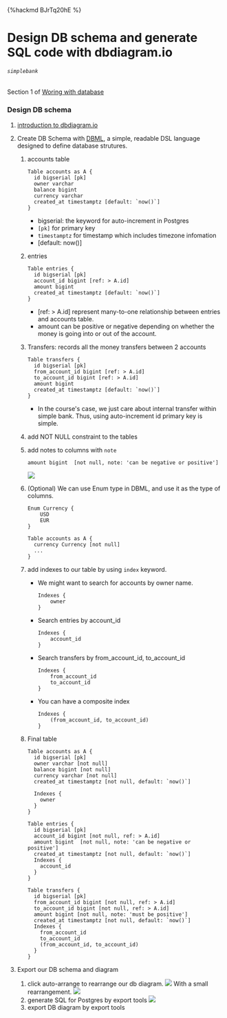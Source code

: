 {%hackmd BJrTq20hE %}
# Design DB schema and generate SQL code with dbdiagram.io
###### `simplebank`
Section 1 of [Woring with database](/M50RMDDUS7WN3uDwrZ45lg)

### Design DB schema
1. [introduction to dbdiagram.io](/gWhQXaTjTHCBkgFlF2hMbg)
2. Create DB Schema with [DBML](https://www.dbml.org/docs/#project-definition), a simple, readable DSL language designed to define database strutures.
    1. accounts table
        ```DBML
        Table accounts as A {
          id bigserial [pk]
          owner varchar
          balance bigint
          currency varchar
          created_at timestamptz [default: `now()`]
        }
        ```
        - bigserial: the keyword for auto-increment in Postgres
        - `[pk]` for primary key
        - `timestamptz` for timestamp which includes timezone infomation
        - [default: now()]
    2. entries
        ```DBML
        Table entries {
          id bigserial [pk]
          account_id bigint [ref: > A.id]
          amount bigint
          created_at timestamptz [default: `now()`]
        }
        ```
        - [ref: > A.id] represent many-to-one relationship between entries and accounts table.
        - amount can be positive or negative depending on whether the money is going into or out of the account.
    3. Transfers: records all the money transfers between 2 accounts
        ```DBML
        Table transfers {
          id bigserial [pk]
          from_account_id bigint [ref: > A.id]
          to_account_id bigint [ref: > A.id]
          amount bigint
          created_at timestamptz [default: `now()`]
        }
        ```
        - In the course's case, we just care about internal transfer within simple bank. Thus, using auto-increment id primary key is simple.


    4. add NOT NULL constraint to the tables
    5. add notes to columns with `note`
        ```
        amount bigint  [not null, note: 'can be negative or positive']
        ```
        ![](https://i.imgur.com/mXHuQd6.png)

    6. (Optional) We can use Enum type in DBML, and use it as the type of columns.
        ```
        Enum Currency {
            USD
            EUR
        }
        
        Table accounts as A {
          currency Currency [not null]
          ...
        }
        ```
    7. add indexes to our table by using `index` keyword.
        - We might want to search for accounts by owner name.
            ```
            Indexes {
                owner
            }
            ```
        - Search entries by account_id
            ```
            Indexes {
                account_id
            }
            ```
        - Search transfers by from_account_id, to_account_id
            ```
            Indexes {
                from_account_id
                to_account_id
            }
            ```
        - You can have a composite index
            ```
            Indexes {
                (from_account_id, to_account_id)
            }
            ```
    8. Final table
        ```dbml
        Table accounts as A {
          id bigserial [pk]
          owner varchar [not null]
          balance bigint [not null]
          currency varchar [not null]
          created_at timestamptz [not null, default: `now()`]

          Indexes {
            owner
          }
        }

        Table entries {
          id bigserial [pk]
          account_id bigint [not null, ref: > A.id]
          amount bigint  [not null, note: 'can be negative or positive']
          created_at timestamptz [not null, default: `now()`]
          Indexes {
            account_id
          }
        }

        Table transfers {
          id bigserial [pk]
          from_account_id bigint [not null, ref: > A.id]
          to_account_id bigint [not null, ref: > A.id]
          amount bigint [not null, note: 'must be positive']
          created_at timestamptz [not null, default: `now()`]
          Indexes {
            from_account_id
            to_account_id
            (from_account_id, to_account_id)
          }
        }
        ```


3. Export our DB schema and diagram
    1. click auto-arrange to rearrange our db diagram.
        ![](https://i.imgur.com/41PCboA.png)
        With a small rearrangement.
        ![](https://i.imgur.com/4uVxuat.png)
    2. generate SQL for Postgres by export tools
        ![](https://i.imgur.com/BftzuYN.png)
    3. export DB diagram by export tools
